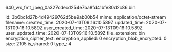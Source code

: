640_wx_fmt_jpeg_0a327cdecd254e7ba8fd41bfe80d2c86.bin

id: 3b6bc1d27b4d49429762d5be9ab00b54
mime: application/octet-stream
filename: 
created_time: 2020-07-13T09:16:10.589Z
updated_time: 2020-07-13T09:16:10.589Z
user_created_time: 2020-07-13T09:16:10.589Z
user_updated_time: 2020-07-13T09:16:10.589Z
file_extension: bin
encryption_cipher_text: 
encryption_applied: 0
encryption_blob_encrypted: 0
size: 2105
is_shared: 0
type_: 4